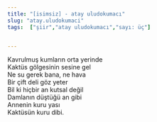 ```yaml
---
title: "[isimsiz] - atay uludokumacı"
slug: "atay.uludokumaci"
tags:  ["şiir","atay uludokumacı","sayı: üç"]


---
```

Kavrulmuş kumların orta yerinde    
Kaktüs gölgesinin sesine gel  
Ne su gerek bana, ne hava  
Bir çift deli göz yeter  
Bil ki hiçbir an kutsal değil  
Damlanın düştüğü an gibi  
Annenin kuru yası  
Kaktüsün kuru dibi.
